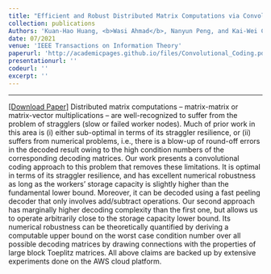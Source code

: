 ```yaml
---
title: "Efficient and Robust Distributed Matrix Computations via Convolutional Coding"
collection: publications
Authors: 'Kuan-Hao Huang, <b>Wasi Ahmad</b>, Nanyun Peng, and Kai-Wei Chang.'
date: 07/2021
venue: 'IEEE Transactions on Information Theory'
paperurl: 'http://academicpages.github.io/files/Convolutional_Coding.pdf'
presentationurl: ''
codeurl: ''
excerpt: ''
---
```

---
<a href='https://ieeexplore.ieee.org/abstract/document/9478901' target="_blank">[Download Paper]</a>
Distributed matrix computations – matrix-matrix or matrix-vector multiplications – are well-recognized to suffer from the problem of stragglers (slow or failed worker nodes). Much of prior work in this area is (i) either sub-optimal in terms of its straggler resilience, or (ii) suffers from numerical problems, i.e., there is a blow-up of round-off errors in the decoded result owing to the high condition numbers of the corresponding decoding matrices. Our work presents a convolutional coding approach to this problem that removes these limitations. It is optimal in terms of its straggler resilience, and has excellent numerical robustness as long as the workers’ storage capacity is slightly higher than the fundamental lower bound. Moreover, it can be decoded using a fast peeling decoder that only involves add/subtract operations. Our second approach has marginally higher decoding complexity than the first one, but allows us to operate arbitrarily close to the storage capacity lower bound. Its numerical robustness can be theoretically quantified by deriving a computable upper bound on the worst case condition number over all possible decoding matrices by drawing connections with the properties of large block Toeplitz matrices. All above claims are backed up by extensive experiments done on the AWS cloud platform.


